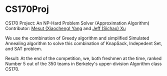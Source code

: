 # CS170Proj
CS170 Project: An NP-Hard Problem Solver (Approximation Algorithm)
Contributor: 
[Mesut (Xiaocheng) Yang](https://github.com/mesutyang97) and [Jeff (Sichao) Xu](https://github.com/jeffxusichao)


We use the combination of Greedy algorithm and simplified Simulated Annealing algorithm to solve this combination of KnapSack, Indepedent Set, and SAT problem.

Result: At the end of the competition, we, both freshmen at the time, ranked Number 5 out of the 350 teams in Berkeley's upper-division Algorithm class CS170.
